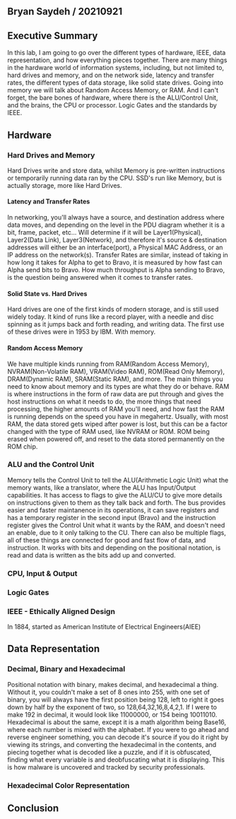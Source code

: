 ## Bryan Saydeh / 20210921

## Executive Summary 
In this lab, I am going to go over the different types of hardware, IEEE, data representation, and how everything pieces together. There are many things in the hardware world of information systems, including, but not limited to, hard drives and memory, and on the network side, latency and transfer rates, the different types of data storage, like solid state drives. Going into memory we will talk about Random Access Memory, or RAM. And I can't forget, the bare bones of hardware, where there is the ALU/Control Unit, and the brains, the CPU or processor. Logic Gates and the standards by IEEE.

## Hardware

### Hard Drives and Memory
Hard Drives write and store data, whilst Memory is pre-written instructions or temporarily running data ran by the CPU. SSD's run like Memory, but is actually storage, more like Hard Drives.
#### Latency and Transfer Rates
In networking, you'll always have a source, and destination address where data moves, and depending on the level in the PDU diagram whether it is a bit, frame, packet, etc... Will determine if it will be Layer1(Physical), Layer2(Data Link), Layer3(Network), and therefore it's source & destination addresses will either be an interface(port), a Physical MAC Address, or an IP address on the network(s). Transfer Rates are similar, instead of taking in how long it takes for Alpha to get to Bravo, it is measured by how fast can Alpha send bits to Bravo. How much throughput is Alpha sending to Bravo, is the question being answered when it comes to transfer rates.

#### Solid State vs. Hard Drives
Hard drives are one of the first kinds of modern storage, and is still used widely today. It kind of runs like a record player, with a needle and disc spinning as it jumps back and forth reading, and writing data. The first use of these drives were in 1953 by IBM. With memory.

#### Random Access Memory
We have multiple kinds running from RAM(Random Access Memory), NVRAM(Non-Volatile RAM), VRAM(Video RAM), ROM(Read Only Memory), DRAM(Dynamic RAM), SRAM(Static RAM), and more. The main things you need to know about memory and its types are what they do or behave. RAM is where instructions in the form of raw data are put through and gives the host instructions on what it needs to do, the more things that need processing, the higher amounts of RAM you'll need, and how fast the RAM is running depends on the speed you have in megahertz. Usually, with most RAM, the data stored gets wiped after power is lost, but this can be a factor changed with the type of RAM used, like NVRAM or ROM. ROM being erased when powered off, and reset to the data stored permanently on the ROM chip.

### ALU and the Control Unit
Memory tells the Control Unit to tell the ALU(Arithmetic Logic Unit) what the memory wants, like a translator, where the ALU has Input/Output capabilities. It has access to flags to give the ALU/CU to give more details on instructions given to them as they talk back and forth. The bus provides easier and faster maintanence in its operations, it can save registers and has a temporary register in the second input (Bravo) and the instruction register gives the Control Unit what it wants by the RAM, and doesn't need an enable, due to it only talking to the CU. There can also be multiple flags, all of these things are connected for good and fast flow of data, and instruction. It works with bits and depending on the positional notation, is read and data is written as the bits add up and converted.
### CPU, Input & Output

### Logic Gates 

### IEEE - Ethically Aligned Design
In 1884, started as American Institute of Electrical Engineers(AIEE) 

## Data Representation


### Decimal, Binary and Hexadecimal
Positional notation with binary, makes decimal, and hexadecimal a thing. Without it, you couldn't make a set of 8 ones into 255, with one set of binary, you will always have the first position being 128, left to right it goes down by half by the exponent of two, so 128,64,32,16,8,4,2,1. If I were to make 192 in decimal, it would look like 11000000, or 154 being 10011010. Hexadecimal is about the same, except it is a math algorithm being Base16, where each number is mixed with the alphabet. If you were to go ahead and reverse engineer something, you can decode it's source if you do it right by viewing its strings, and converting the hexadecimal in the contents, and piecing together what is decoded like a puzzle, and if it is obfuscated, finding what every variable is and deobfuscating what it is displaying. This is how malware is uncovered and tracked by security professionals.
### Hexadecimal Color Representation


## Conclusion

